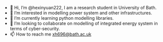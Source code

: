 - 👋 Hi, I’m @hexinyuan222, I am a research student in University of Bath.
- 👀 I’m interested in modelling power system and other infrastructures. 
- 🌱 I’m currently learning python modelling libraries.
- 💞️ I’m looking to collaborate on modelling of integrated energy system in terms of cyber-security.
- 📫 How to reach me xh696@bath.ac.uk

<!---
hexinyuan222/hexinyuan222 is a ✨ special ✨ repository because its `README.md` (this file) appears on your GitHub profile.
You can click the Preview link to take a look at your changes.
--->
